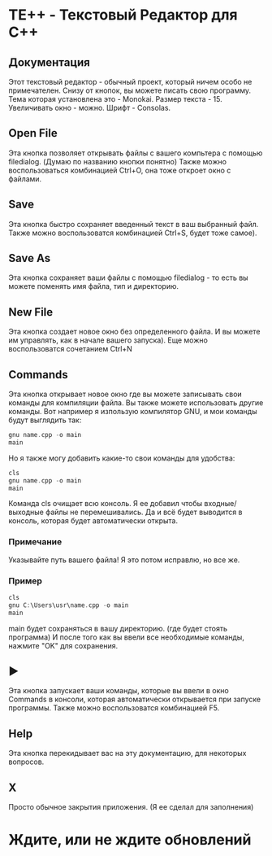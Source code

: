 # TE++ - Текстовый Редактор для C++

## Документация

Этот текстовый редактор - обычный проект, который ничем особо не примечателен.
Снизу от кнопок, вы можете писать свою программу.
Тема которая установлена это - Monokai.
Размер текста - 15.
Увеличивать окно - можно.
Шрифт - Consolas.

## Open File
Эта кнопка позволяет открывать файлы с вашего компьтера с помощью filedialog.
(Думаю по названию кнопки понятно)
Также можно воспользоваться комбинацией Ctrl+O, она тоже откроет окно с файлами.

## Save
Эта кнопка быстро сохраняет введенный текст в ваш выбранный файл.
Также можно воспользоватся комбинацией Ctrl+S, будет тоже самое).

## Save As
Эта кнопка сохраняет ваши файлы с помощью filedialog - 
то есть вы можете поменять имя файла, тип и директорию.

## New File
Эта кнопка создает новое окно без определенного файла.
И вы можете им управлять, как в начале вашего запуска).
Еще можно воспользоватся сочетанием Ctrl+N

## Commands
Эта кнопка открывает новое окно где вы можете записывать свои команды для 
компиляции файла.
Вы также можете использовать другие команды.
Вот например я изпользую компилятор GNU, и мои команды будут выглядить так:

```c++
gnu name.cpp -o main
main 
```

Но я также могу добавить какие-то свои команды для удобства:

```c++
cls
gnu name.cpp -o main
main
```

Команда cls очищает всю консоль. Я ее добавил чтобы входные/выходные файлы не перемешивались.
Да и всё будет выводится в консоль, которая будет автоматически открыта.

### Примечание
Указывайте путь вашего файла! Я это потом исправлю, но все же.

### Пример
```c++
cls
gnu C:\Users\usr\name.cpp -o main
main
```

main будет сохраняться в вашу директорию. (где будет стоять программа)
И после того как вы ввели все необходимые команды, нажмите "OK" для сохранения.

## ▶
Эта кнопка запускает ваши команды, которые вы ввели в окно Commands в консоли, 
которая автоматически открывается при запуске программы.
Также можно воспользоватся комбинацией F5.

## Help
Эта кнопка перекидывает вас на эту документацию, для некоторых вопросов.

## X
Просто обычное закрытия приложения. (Я ее сделал для заполнения)


# Ждите, или не ждите обновлений 
